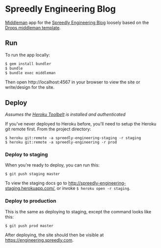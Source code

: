 # Spreedly Engineering Blog

[Middleman](https://middlemanapp.com) app for the [Spreedly Engineering Blog](https://engineering.spreedly.com) loosely based on the [Drops middleman template](https://github.com/5t111111/middleman-blog-drops-template).

## Run

To run the app locally:

```bash
$ gem install bundler
$ bundle
$ bundle exec middleman
```

Then open http://localhost:4567 in your browser to view the site or write/design for the site.

## Deploy

_Assumes the [Heroku Toolbelt](https://toolbelt.heroku.com) is installed and authenticated_

If you've never deployed to Heroku before, you'll need to setup the Heroku git remote first. From the project directory:

```shell
$ heroku git:remote -a spreedly-engineering-staging -r staging
$ heroku git:remote -a spreedly-engineering -r prod
```

### Deploy to staging

When you're ready to deploy, you can run this:

```shell
$ git push staging master
```

To view the staging docs go to http://spreedly-engineering-staging.herokuapp.com/, or invoke `$ heroku open -r staging`.

### Deploy to production

This is the same as deploying to staging, except the command looks like this:

```shell
$ git push prod master
```

After deploying, the site should then be visible at https://engineering.spreedly.com.
